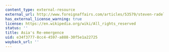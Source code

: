 ```yaml
---
content_type: external-resource
external_url: http://www.foreignaffairs.com/articles/53579/steven-radelet-and-jeffrey-sachs/asias-reemergence
has_external_license_warning: true
license: https://en.wikipedia.org/wiki/All_rights_reserved
status: ''
title: Asia's Re-emergence
uid: e34f3777-8cc4-4597-a888-30f5e1a22725
wayback_url: ''
---
```

